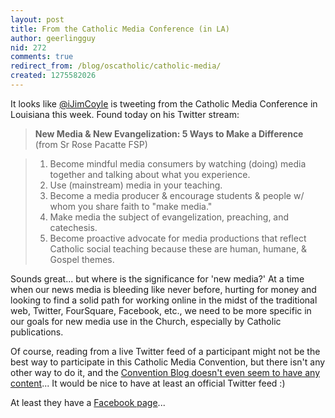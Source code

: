 ```yaml
---
layout: post
title: From the Catholic Media Conference (in LA)
author: geerlingguy
nid: 272
comments: true
redirect_from: /blog/oscatholic/catholic-media/
created: 1275582026
---
```

<p>It looks like <a href="http://twitter.com/ijimcoyle">@iJimCoyle</a> is tweeting from the Catholic Media Conference in Louisiana this week. Found today on his Twitter stream:</p>
<blockquote>
<p><strong>New Media &amp; New Evangelization: 5 Ways to Make a Difference</strong> (from Sr Rose Pacatte FSP)</p>
</blockquote>
<blockquote>
<ol>
<li>Become mindful media consumers by watching (doing) media together and talking about what you experience.</li>
<li>Use (mainstream) media in your teaching.</li>
<li>Become a media producer &amp; encourage students &amp; people w/ whom you share faith to &quot;make media.&quot;</li>
<li>Make media the subject of evangelization, preaching, and catechesis.</li>
<li>Become proactive advocate for media productions that reflect Catholic social teaching because these are human, humane, &amp; Gospel themes.</li>
</ol>
</blockquote>
<p>Sounds great... but where is the significance for &#39;new media?&#39; At a time when our news media is bleeding like never before, hurting for money and looking to find a solid path for working online in the midst of the traditional web, Twitter, FourSquare, Facebook, etc., we need to be more specific in our goals for new media use in the Church, especially by Catholic publications.</p>
<p>Of course, reading from a live Twitter feed of a participant might not be the best way to participate in this Catholic Media Convention, but there isn&#39;t any other way to do it, and the <a href="http://www.catholicpress.org/?page=ConventionBlog">Convention Blog doesn&#39;t even seem to have any content</a>... It would be nice to have at least an official Twitter feed :)</p>
<p>At least they have a <a href="http://www.facebook.com/pages/Catholic-Media-Convention/372226473180">Facebook page</a>...</p>
